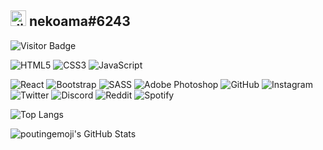 ## <img src="https://cdn4.iconfinder.com/data/icons/logos-and-brands/512/91_Discord_logo_logos-512.png" alt="discord-icon" width="25" heigh="35"/> nekoama#6243
![Visitor Badge](https://visitor-badge.laobi.icu/badge?page_id=nekoamaa.nekoamaa)

![HTML5](https://img.shields.io/badge/html5%20-%23E34F26.svg?&style=for-the-badge&logo=html5&logoColor=white)
![CSS3](https://img.shields.io/badge/css3%20-%231572B6.svg?&style=for-the-badge&logo=css3&logoColor=white")
<img alt="JavaScript" src="https://img.shields.io/badge/javascript%20-%23323330.svg?&style=for-the-badge&logo=javascript&logoColor=%23F7DF1E"/>

<img alt="React" src="https://img.shields.io/badge/react%20-%2320232a.svg?&style=for-the-badge&logo=react&logoColor=%2361DAFB"/>
<img alt="Bootstrap" src="https://img.shields.io/badge/bootstrap%20-%23563D7C.svg?&style=for-the-badge&logo=bootstrap&logoColor=white"/>
<img alt="SASS" src="https://img.shields.io/badge/SASS%20-hotpink.svg?&style=for-the-badge&logo=SASS&logoColor=white"/>

<img alt="Adobe Photoshop" src="https://img.shields.io/badge/adobe%20photoshop%20-%2331A8FF.svg?&style=for-the-badge&logo=adobe%20photoshop&logoColor=white"/>

<img alt="GitHub" src="https://img.shields.io/badge/github%20-%23121011.svg?&style=for-the-badge&logo=github&logoColor=white"/>

<img alt="Instagram" src="https://img.shields.io/badge/<handle>%20-%23E4405F.svg?&style=for-the-badge&logo=Instagram&logoColor=white"/>
<img alt="Twitter" src="https://img.shields.io/badge/<handle>%20-%231DA1F2.svg?&style=for-the-badge&logo=Twitter&logoColor=white"/>
<img alt="Discord" src="https://img.shields.io/badge/%3CServer%3E%20-%237289DA.svg?&style=for-the-badge&logo=discord&logoColor=white"/>
<img alt="Reddit" src="https://img.shields.io/badge/Reddit-FF4500?style=for-the-badge&logo=reddit&logoColor=white" />

<img alt="Spotify" src="https://img.shields.io/badge/Spotify-1ED760?style=for-the-badge&logo=spotify&logoColor=white" />


![Top Langs](https://github-readme-stats.vercel.app/api/top-langs/?username=nekoamaa&theme=dark&show_icons=true&hide_border=true&layout=compact)

![poutingemoji's GitHub Stats](https://github-readme-stats.vercel.app/api?username=nekoamaa&theme=dark&show_icons=true&hide_border=true)


